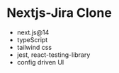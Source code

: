 # Nextjs-Jira Clone

- next.js@14
- typeScript
- tailwind css
- jest, react-testing-library
- config driven UI